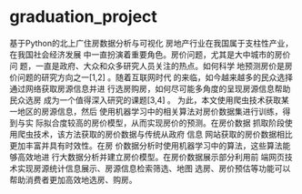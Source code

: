 # graduation_project
基于Python的北上广住房数据分析与可视化
房地产行业在我国属于支柱性产业，在我国社会经济发展
中一直扮演着重要角色。房价问题，尤其是大中城市的房价问
题，一直是政府、大众和众多研究人员关注的热点。如何科学
地预测房价是房价问题的研究方向之一[1,2]
。随着互联网时代
的来临，如今越来越多的民众选择通过网络获取房源信息并进
行选房购房，如何尽可能多角度的呈现房源信息帮助民众选房
成为一个值得深入研究的课题[3,4]
。
为此，本文使用爬虫技术获取某一地区的房源信息，然后
使用机器学习中的相关算法对房价数据集进行训练，得到与实
际拟合度较高的房价模型，从而实现房价的预测。在房价数据
抓取阶段使用爬虫技术，该方法获取的房价数据与传统从政府
信息 网站获取的房价数据相比更加丰富并具有时效性。在房
价数据分析时使用机器学习中的算法，这些算法能够高效地进
行大数据分析并建立房价模型。在房价数据展示部分利用前
端网页技术实现房源统计信息展示、房源信息检索筛选、地图
选房、房价预估等功能可以帮助消费者更加高效地选房、购房。
